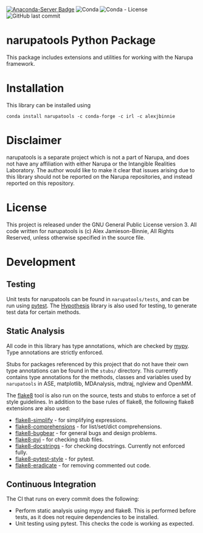 [![Anaconda-Server Badge](https://anaconda.org/alexjbinnie/narupatools/badges/installer/conda.svg)](https://conda.anaconda.org/alexjbinnie) ![Conda](https://img.shields.io/conda/v/alexjbinnie/narupatools?style=flat-square) ![Conda - License](https://img.shields.io/conda/l/alexjbinnie/narupatools?style=flat-square) ![GitHub last commit](https://img.shields.io/github/last-commit/alexjbinnie/narupatools?style=flat-square)

# narupatools Python Package

This package includes extensions and utilities for working with the Narupa framework.

# Installation

This library can be installed using

```conda install narupatools -c conda-forge -c irl -c alexjbinnie```

# Disclaimer

narupatools is a separate project which is not a part of Narupa, and does not have any affiliation with either Narupa or
the Intangible Realities Laboratory. The author would like to make it clear that issues arising due to this library
should not be reported on the Narupa repositories, and instead reported on this repository.

# License

This project is released under the GNU General Public License version 3. All code written for narupatools is (c)
Alex Jamieson-Binnie, All Rights Reserved, unless otherwise specified in the source file.

# Development

## Testing

Unit tests for narupatools can be found in `narupatools/tests`, and can be run
using [pytest](https://docs.pytest.org/en/stable/). The [Hypothesis](https://hypothesis.readthedocs.io/en/latest/)
library is also used for testing, to generate test data for certain methods.

## Static Analysis

All code in this library has type annotations, which are checked by [mypy](https://github.com/python/mypy). Type
annotations are strictly enforced.

Stubs for packages referenced by this project that do not have their own type annotations can be found in the `stubs/`
directory. This currently contains type annotations for the methods, classes and variables used by `narupatools` in ASE,
matplotlib, MDAnalysis, mdtraj, nglview and OpenMM.

The [flake8](https://flake8.pycqa.org/en/latest/) tool is also run on the source, tests and stubs to enforce a set of
style guidelines. In addition to the base rules of flake8, the following flake8 extensions are also used:

- [flake8-simplify](https://github.com/MartinThoma/flake8-simplify) - for simplifying expressions.
- [flake8-comprehensions](https://github.com/adamchainz/flake8-comprehensions) - for list/set/dict comprehensions.
- [flake8-bugbear](https://github.com/PyCQA/flake8-bugbear) - for general bugs and design problems.
- [flake8-pyi](https://github.com/ambv/flake8-pyi) - for checking stub files.
- [flake8-docstrings](https://gitlab.com/pycqa/flake8-docstrings) - for checking docstrings. Currently not enforced
  fully.
- [flake8-pytest-style](https://github.com/m-burst/flake8-pytest-style) - for pytest.
- [flake8-eradicate](https://github.com/wemake-services/flake8-eradicate) - for removing commented out code.

## Continuous Integration

The CI that runs on every commit does the following:

- Perform static analysis using mypy and flake8. This is performed before tests, as it does not require dependencies to be installed.
- Unit testing using pytest. This checks the code is working as expected.

